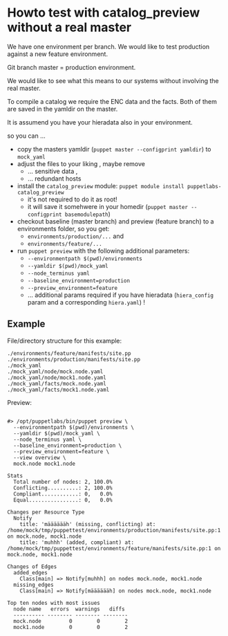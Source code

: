 Howto test with catalog_preview  without a real master
======================================================

We have one environment per branch. We would like to test production against
a new feature environment.

Git branch master = production environment.

We would like to see what this means to our systems without involving
the real master.

To compile a catalog we require the ENC data and the facts. Both of them
are saved in the yamldir on the master.

It is assumend you have your hieradata also in your environment.

so you can ...

* copy the masters yamldir (`puppet master --configprint yamldir`) to 
  `mock_yaml` 
* adjust the files to your liking , maybe remove
  * ... sensitive data ,
  * ... redundant hosts
* install the `catalog_preview` module: `puppet module install puppetlabs-catalog_preview`
  * it's not required to do it as root!
  * it will save it somehwere in your homedir (`puppet master --configprint basemodulepath`)
* checkout baseline (master branch) and preview (feature branch) to a environments folder, so you get:
  * `environments/production/...` and 
  * `environments/feature/...` 
* run `puppet preview` with the following additional parameters:
  * `--environmentpath $(pwd)/environments`
  * `--yamldir $(pwd)/mock_yaml`
  *  `--node_terminus yaml`
  * `--baseline_environment=production`
  * `--preview_environment=feature`
  * ... additional params required if you have hieradata (`hiera_config` 
    param and a corresponding `hiera.yaml`) !

Example
-------

File/directory structure for this example:

```
./environments/feature/manifests/site.pp
./environments/production/manifests/site.pp
./mock_yaml
./mock_yaml/node/mock.node.yaml
./mock_yaml/node/mock1.node.yaml
./mock_yaml/facts/mock.node.yaml
./mock_yaml/facts/mock1.node.yaml
```


Preview:

```

#> /opt/puppetlabs/bin/puppet preview \
  --environmentpath $(pwd)/environments \
  --yamldir $(pwd)/mock_yaml \
  --node_terminus yaml \
  --baseline_environment=production \
  --preview_environment=feature \
  --view overview \
  mock.node mock1.node

Stats
  Total number of nodes: 2, 100.0%
  Conflicting..........: 2, 100.0%
  Compliant............: 0,   0.0%
  Equal................: 0,   0.0%

Changes per Resource Type
  Notify
    title: 'määääääh' (missing, conflicting) at: /home/mock/tmp/puppettest/environments/production/manifests/site.pp:1 on mock.node, mock1.node
    title: 'muhhh' (added, compliant) at: /home/mock/tmp/puppettest/environments/feature/manifests/site.pp:1 on mock.node, mock1.node

Changes of Edges
  added_edges
    Class[main] => Notify[muhhh] on nodes mock.node, mock1.node
  missing_edges
    Class[main] => Notify[määääääh] on nodes mock.node, mock1.node

Top ten nodes with most issues
  node name   errors  warnings   diffs
  ---------- -------- -------- --------
  mock.node         0        0        2
  mock1.node        0        0        2

```

